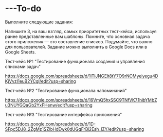 # ---To-do

Выполните следующие задания:

Напишите 3, на ваш взгляд, самых приоритетных тест-кейса, используя ранее представленные вам шаблоны. Помните, что основная задача этого приложения — это составление списков. Подумайте, что важно для пользователей.
Задание можно выполнить в Google Docs или в Google Sheets.

Тест-кейс №1 "Тестирование функционала создания и управления списками задач"

https://docs.google.com/spreadsheets/d/1lTiJNGEIt8tY7O9rNOMyeiyegu4DKjVvzI1euB2YCgI/edit?usp=sharing

Тест-кейс №2 "Тестирование функционала напоминаний"

https://docs.google.com/spreadsheets/d/16VmQ5hxSSC9TNfVK71hibYMbZu3NUYGQaGb2YxFHenw/edit?usp=sharing

Тест-кейс №3 "Тестирование интерфейса приложения"

https://docs.google.com/spreadsheets/d/1D-SFpc5DJ8_2ZgMz1SZlbHdEwk0dUGqFrBi2Esh_lZY/edit?usp=sharing
